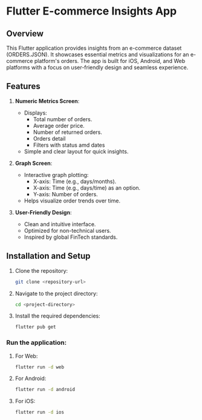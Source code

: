 # Flutter E-commerce Insights App

## Overview
This Flutter application provides insights from an e-commerce dataset (ORDERS.JSON). It showcases essential metrics and visualizations for an e-commerce platform's orders. The app is built for iOS, Android, and Web platforms with a focus on user-friendly design and seamless experience.

## Features
1. **Numeric Metrics Screen**:
   - Displays:
     - Total number of orders.
     - Average order price.
     - Number of returned orders.
     - Orders detail
     - Filters with status amd dates
   - Simple and clear layout for quick insights.

2. **Graph Screen**:
   - Interactive graph plotting:
     - X-axis: Time (e.g., days/months).
     - X-axis: Time (e.g., days/time) as an option.
     - Y-axis: Number of orders.
   - Helps visualize order trends over time.

3. **User-Friendly Design**:
   - Clean and intuitive interface.
   - Optimized for non-technical users.
   - Inspired by global FinTech standards.


## Installation and Setup
1. Clone the repository:
   ```bash
   git clone <repository-url>
2. Navigate to the project directory:
   ```bash
   cd <project-directory>
3. Install the required dependencies:
   ```bash
   flutter pub get
### Run the application:
1. For Web:
   ```bash
   flutter run -d web
2. For Android:
   ```bash
   flutter run -d android
3. For iOS:
   ```bash
   flutter run -d ios